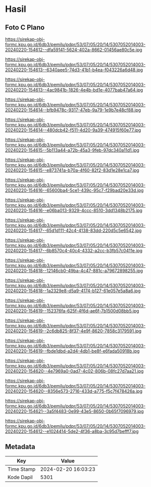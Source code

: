 # Hasil

## Foto C Plano

https://sirekap-obj-formc.kpu.go.id/6db3/pemilu/pdpr/53/07/05/20/14/5307052014003-20240220-154612--dfa59141-5624-402a-8662-01456ae80c5e.jpg

https://sirekap-obj-formc.kpu.go.id/6db3/pemilu/pdpr/53/07/05/20/14/5307052014003-20240220-154613--6340aee5-74d3-41b1-b4ea-f043226a6d48.jpg

https://sirekap-obj-formc.kpu.go.id/6db3/pemilu/pdpr/53/07/05/20/14/5307052014003-20240220-154613--4ac9841b-1826-4e4b-bd1e-4077bab47a64.jpg

https://sirekap-obj-formc.kpu.go.id/6db3/pemilu/pdpr/53/07/05/20/14/5307052014003-20240220-154614--bfb9478c-9317-47eb-9a79-1e9b7e48cf88.jpg

https://sirekap-obj-formc.kpu.go.id/6db3/pemilu/pdpr/53/07/05/20/14/5307052014003-20240220-154614--480dcb42-f511-4d20-9a39-474915f60e77.jpg

https://sirekap-obj-formc.kpu.go.id/6db3/pemilu/pdpr/53/07/05/20/14/5307052014003-20240220-154615--5b113a44-a72b-45a3-9feb-97dc340a11d1.jpg

https://sirekap-obj-formc.kpu.go.id/6db3/pemilu/pdpr/53/07/05/20/14/5307052014003-20240220-154615--e873741a-b70a-4f60-82f2-83d1e28e1ca7.jpg

https://sirekap-obj-formc.kpu.go.id/6db3/pemilu/pdpr/53/07/05/20/14/5307052014003-20240220-154616--65600ba4-5ce1-439c-95c7-f29bad20e33d.jpg

https://sirekap-obj-formc.kpu.go.id/6db3/pemilu/pdpr/53/07/05/20/14/5307052014003-20240220-154616--e06ba013-9329-4ccc-8510-3dd1348b2175.jpg

https://sirekap-obj-formc.kpu.go.id/6db3/pemilu/pdpr/53/07/05/20/14/5307052014003-20240220-154617--65d1d111-42c4-4138-83dd-220d5c5e6542.jpg

https://sirekap-obj-formc.kpu.go.id/6db3/pemilu/pdpr/53/07/05/20/14/5307052014003-20240220-154617--6b8570c4-40c4-4332-a2cc-b3fb57c0411e.jpg

https://sirekap-obj-formc.kpu.go.id/6db3/pemilu/pdpr/53/07/05/20/14/5307052014003-20240220-154618--12146cb0-49ba-4c47-881c-a79672898255.jpg

https://sirekap-obj-formc.kpu.go.id/6db3/pemilu/pdpr/53/07/05/20/14/5307052014003-20240220-154618--1a2329e8-d5a9-4174-b127-61e057e5a8a6.jpg

https://sirekap-obj-formc.kpu.go.id/6db3/pemilu/pdpr/53/07/05/20/14/5307052014003-20240220-154619--152376fa-625f-4f6d-ae6f-7b1500d08bb5.jpg

https://sirekap-obj-formc.kpu.go.id/6db3/pemilu/pdpr/53/07/05/20/14/5307052014003-20240220-154619--2c6db825-8f37-4e9f-8620-7858c3179591.jpg

https://sirekap-obj-formc.kpu.go.id/6db3/pemilu/pdpr/53/07/05/20/14/5307052014003-20240220-154619--fbde1dbd-a2d4-4db1-be8f-e6fada50918b.jpg

https://sirekap-obj-formc.kpu.go.id/6db3/pemilu/pdpr/53/07/05/20/14/5307052014003-20240220-154620--4e7969a0-0ad7-4c02-806b-08fc27d7aa21.jpg

https://sirekap-obj-formc.kpu.go.id/6db3/pemilu/pdpr/53/07/05/20/14/5307052014003-20240220-154620--8356e573-2716-433d-a775-f5c7f478426a.jpg

https://sirekap-obj-formc.kpu.go.id/6db3/pemilu/pdpr/53/07/05/20/14/5307052014003-20240220-154621--3a5f4483-0e99-43e5-8650-0b65f7096979.jpg

https://sirekap-obj-formc.kpu.go.id/6db3/pemilu/pdpr/53/07/05/20/14/5307052014003-20240220-154612--e1024414-5de2-4f36-a8ba-3c95d7befff7.jpg


## Metadata

| Key        | Value               |
| ---------- | ------------------- |
| Time Stamp | 2024-02-20 16:03:23 |
| Kode Dapil | 5301                |




